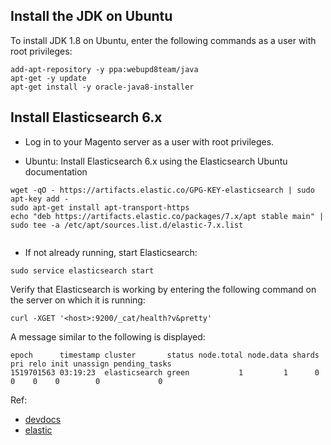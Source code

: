 


## Install the JDK on Ubuntu
To install JDK 1.8 on Ubuntu, enter the following commands as a user with root privileges:
```
add-apt-repository -y ppa:webupd8team/java
apt-get -y update
apt-get install -y oracle-java8-installer
```


## Install Elasticsearch 6.x
- Log in to your Magento server as a user with root privileges.

- Ubuntu: Install Elasticsearch 6.x using the Elasticsearch Ubuntu documentation

```
wget -qO - https://artifacts.elastic.co/GPG-KEY-elasticsearch | sudo apt-key add -
sudo apt-get install apt-transport-https
echo "deb https://artifacts.elastic.co/packages/7.x/apt stable main" | sudo tee -a /etc/apt/sources.list.d/elastic-7.x.list


```


- If not already running, start Elasticsearch:
```
sudo service elasticsearch start
```

Verify that Elasticsearch is working by entering the following command on the server on which it is running:
```
curl -XGET '<host>:9200/_cat/health?v&pretty'
```
A message similar to the following is displayed:

```
epoch      timestamp cluster       status node.total node.data shards pri relo init unassign pending_tasks
1519701563 03:19:23  elasticsearch green           1         1      0   0    0    0        0             0

```

Ref:
- [devdocs](https://devdocs.magento.com/guides/v2.3/config-guide/elasticsearch/es-overview.html)
- [elastic](https://www.elastic.co/guide/en/elasticsearch/reference/current/deb.html)



